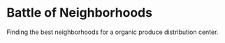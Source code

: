 # Battle of Neighborhoods
 Finding the best neighborhoods for a organic produce distribution center.
